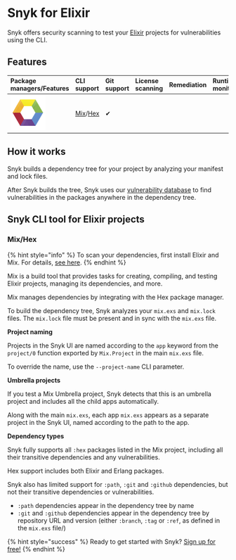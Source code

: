 # Snyk for Elixir

Snyk offers security scanning to test your [Elixir](https://www.notion.so/Elixir-7c925900bf774c84b83b65c14084e80e/) projects for vulnerabilities using the CLI.

## Features

| Package managers/Features | CLI support | Git support | License scanning | Remediation | Runtime monitoring |  |
| :--- | :--- | :--- | :--- | :--- | :--- | :--- |
| ![hex\_80x80.png](../../.gitbook/assets/hex_80x80.png) | [Mix](https://hexdocs.pm/mix/Mix.html)/[Hex](https://hex.pm/) | ✔︎ |  |  |  |  |

## How it works

Snyk builds a dependency tree for your project by analyzing your manifest and lock files.

After Snyk builds the tree, Snyk uses our [vulnerability database](https://snyk.io/vuln/) to find vulnerabilities in the packages anywhere in the dependency tree.

## Snyk CLI tool for Elixir projects

### Mix/Hex

{% hint style="info" %}
To scan your dependencies, first install Elixir and Mix. For details, [see here](https://elixir-lang.org/install.html).
{% endhint %}

Mix is a build tool that provides tasks for creating, compiling, and testing Elixir projects, managing its dependencies, and more.

Mix manages dependencies by integrating with the Hex package manager.

To build the dependency tree, Snyk analyzes your `mix.exs` and `mix.lock` files. The `mix.lock` file must be present and in sync with the `mix.exs` file.

**Project naming**

Projects in the Snyk UI are named according to the `app` keyword from the `project/0` function exported by `Mix.Project` in the main `mix.exs` file.

To override the name, use the `--project-name` CLI parameter.

**Umbrella projects**

If you test a Mix Umbrella project, Snyk detects that this is an umbrella project and includes all the child apps automatically.

Along with the main `mix.exs`, each app `mix.exs` appears as a separate project in the Snyk UI, named according to the path to the app.

**Dependency types**

Snyk fully supports all `:hex` packages listed in the Mix project, including all their transitive dependencies and any vulnerabilities.

Hex support includes both Elixir and Erlang packages.

Snyk also has limited support for `:path`, `:git` and `:github` dependencies, but not their transitive dependencies or vulnerabilities.

* `:path` dependencies appear in the dependency tree by name
* `:git` and `:github` dependencies appear in the dependency tree by repository URL and version \(either `:branch`, `:tag` or `:ref`, as defined in the `mix.exs` file\/)

{% hint style="success" %}
Ready to get started with Snyk? [Sign up for free!](https://snyk.io/login?cta=sign-up&loc=footer&page=support_docs_page)
{% endhint %}

